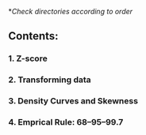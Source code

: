 **Check directories according to order*

## Contents:
### 1. Z-score
### 2. Transforming data
### 3. Density Curves and Skewness
### 4. Emprical Rule: 68–95–99.7
